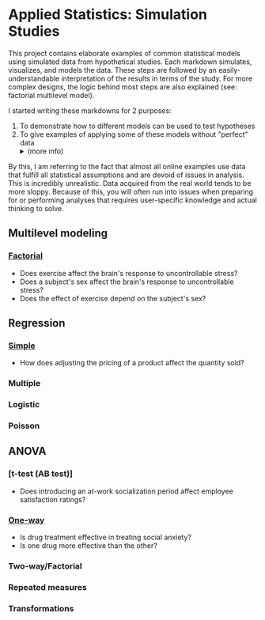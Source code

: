 # Applied Statistics: Simulation Studies
This project contains elaborate examples of common statistical models using simulated data from hypothetical studies. Each markdown simulates, visualizes, and models the data. These steps are followed by an easily-understandable interpretation of the results in terms of the study. For more complex designs, the logic behind most steps are also explained (see: factorial multilevel model).

I started writing these markdowns for 2 purposes:
1. To demonstrate how to different models can be used to test hypotheses
2. To give examples of applying some of these models without "perfect" data
    <details><summary>(more info)</summary>
<p>By this, I am referring to the fact that almost all online examples use data that fulfill all statistical assumptions and are devoid of issues in analysis. This is incredibly unrealistic. Data acquired from the real world tends to be more sloppy. Because of this, you will often run into issues when preparing for or performing analyses that requires user-specific knowledge and actual thinking to solve.
  </p></details>

## Multilevel modeling

### [Factorial](https://github.com/atamalu/Applied-Stats-Sims/blob/master/Multilevel_Factorial/Multilevel_Factorial.md)
* Does exercise affect the brain's response to uncontrollable stress?
* Does a subject's sex affect the brain's response to uncontrollable stress?
* Does the effect of exercise depend on the subject's sex?

## Regression

### [Simple](https://github.com/atamalu/Applied-Stats-Sims/blob/master/Simple_Regression/simple_regression.md)
* How does adjusting the pricing of a product affect the quantity sold?

### Multiple

### Logistic

### Poisson

## ANOVA

### [t-test (AB test)]
* Does introducing an at-work socialization period affect employee satisfaction ratings?

### [One-way](https://github.com/atamalu/Applied-Stats-Sims/blob/master/one_way_anova/one_way_anova.md)
* Is drug treatment effective in treating social anxiety?
* Is one drug more effective than the other?

### Two-way/Factorial

### Repeated measures

### Transformations
